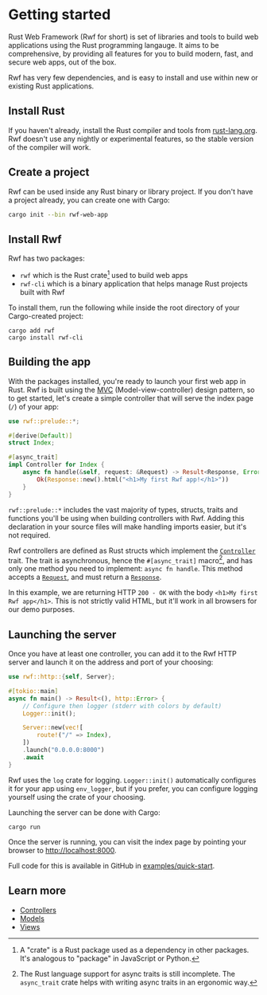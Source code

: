 # Getting started

Rust Web Framework (Rwf for short) is set of libraries and tools to build web applications using the Rust programming langauge. It aims to be comprehensive, by providing all features
for you to build modern, fast, and secure web apps, out of the box.

Rwf has very few dependencies, and is easy to install and use within new or existing Rust applications.

## Install Rust

If you haven't already, install the Rust compiler and tools from [rust-lang.org](https://rust-lang.org). Rwf doesn't use any nightly or experimental features,
so the stable version of the compiler will work.

## Create a project

Rwf can be used inside any Rust binary or library project. If you don't have a project already, you can create one with Cargo:

```bash
cargo init --bin rwf-web-app
```

## Install Rwf

Rwf has two packages:

* `rwf` which is the Rust crate[^1] used to build web apps
* `rwf-cli` which is a binary application that helps manage Rust projects built with Rwf

To install them, run the following while inside the root directory of your Cargo-created project:

```
cargo add rwf
cargo install rwf-cli
```

[^1]: A "crate" is a Rust package used as a dependency in other packages. It's analogous to "package" in JavaScript or Python.

## Building the app

With the packages installed, you're ready to launch your first web app in Rust. Rwf is built using the [MVC](https://en.wikipedia.org/wiki/Model%E2%80%93view%E2%80%93controller) (Model-view-controller) design pattern,
so to get started, let's create a simple controller that will serve the index page (`/`) of your app:

```rust
use rwf::prelude::*;

#[derive(Default)]
struct Index;

#[async_trait]
impl Controller for Index {
    async fn handle(&self, request: &Request) -> Result<Response, Error> {
        Ok(Response::new().html("<h1>My first Rwf app!</h1>"))
    }
}
```

`rwf::prelude::*` includes the vast majority of types, structs, traits and functions you'll be using when building controllers with Rwf.
Adding this declaration in your source files will make handling imports easier, but it's not required.

Rwf controllers are defined as Rust structs which implement the [`Controller`](../controllers/) trait. The trait is asynchronous, hence the `#[async_trait]` macro[^2],
and has only one method you need to implement: `async fn handle`. This method
accepts a [`Request`](../controllers/request), and must return a [`Response`](../controllers/response).

In this example, we are returning HTTP `200 - OK` with the body `<h1>My first Rwf app</h1>`. This is not strictly valid HTML,
but it'll work in all browsers for our demo purposes.

[^2]: The Rust language support for async traits is still incomplete. The `async_trait` crate helps with writing async traits in an ergonomic way.

## Launching the server

Once you have at least one controller, you can add it to the Rwf HTTP server and launch it on the address and port of your choosing:

```rust
use rwf::http::{self, Server};

#[tokio::main]
async fn main() -> Result<(), http::Error> {
    // Configure then logger (stderr with colors by default)
    Logger::init();

    Server::new(vec![
        route!("/" => Index),
    ])
    .launch("0.0.0.0:8000")
    .await
}
```

Rwf uses the `log` crate for logging. `Logger::init()` automatically configures it for your app using `env_logger`, but if you prefer, you can configure logging yourself
using the crate of your choosing.

Launching the server can be done with Cargo:

```
cargo run
```

Once the server is running, you can visit the index page by pointing your browser to [http://localhost:8000](http://localhost:8000).

Full code for this is available in GitHub in [examples/quick-start](https://github.com/levkk/rwf/tree/main/examples/quick-start).

## Learn more

- [Controllers](controllers/)
- [Models](models/)
- [Views](views/)
